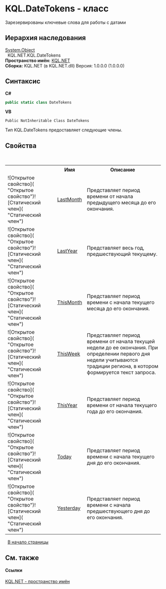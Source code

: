 # KQL.DateTokens - класс
 

Зарезервированы ключевые слова для работы с датами


## Иерархия наследования
<a href="http://msdn2.microsoft.com/ru-ru/library/e5kfa45b" target="_blank">System.Object</a><br />&nbsp;&nbsp;KQL.NET.KQL.DateTokens<br />
**Пространство имён:**&nbsp;<a href="3C471DD0">KQL.NET</a><br />**Сборка:**&nbsp;KQL.NET (в KQL.NET.dll) Версия: 1.0.0.0 (1.0.0.0)

## Синтаксис

**C#**<br />
``` C#
public static class DateTokens
```

**VB**<br />
``` VB
Public NotInheritable Class DateTokens
```

Тип KQL.DateTokens предоставляет следующие члены.


## Свойства
&nbsp;<table><tr><th></th><th>Имя</th><th>Описание</th></tr><tr><td>![Открытое свойство]( "Открытое свойство")![Статический член]( "Статический член")</td><td><a href="FA8BEA61">LastMonth</a></td><td>
Представляет период времени от начала предыдущего месяца до его окончания.</td></tr><tr><td>![Открытое свойство]( "Открытое свойство")![Статический член]( "Статический член")</td><td><a href="FDA1A609">LastYear</a></td><td>
Представляет весь год, предшествующий текущему.</td></tr><tr><td>![Открытое свойство]( "Открытое свойство")![Статический член]( "Статический член")</td><td><a href="701CF51F">ThisMonth</a></td><td>
Представляет период времени с начала текущего месяца до его окончания.</td></tr><tr><td>![Открытое свойство]( "Открытое свойство")![Статический член]( "Статический член")</td><td><a href="B2268324">ThisWeek</a></td><td>
Представляет период времени от начала текущей недели до ее окончания. При определении первого дня недели учитываются традиции региона, в котором формируется текст запроса.</td></tr><tr><td>![Открытое свойство]( "Открытое свойство")![Статический член]( "Статический член")</td><td><a href="85DC832B">ThisYear</a></td><td>
Представляет период времени от начала текущего года до его окончания.</td></tr><tr><td>![Открытое свойство]( "Открытое свойство")![Статический член]( "Статический член")</td><td><a href="831BEC7B">Today</a></td><td>
Представляет период времени с начала текущего дня до его окончания.</td></tr><tr><td>![Открытое свойство]( "Открытое свойство")![Статический член]( "Статический член")</td><td><a href="F19B7209">Yesterday</a></td><td>
Представляет период времени с начала предшествующего дня до его окончания.</td></tr></table>&nbsp;
<a href="#kql.datetokens---класс">В начало страницы</a>

## См. также


#### Ссылки
<a href="3C471DD0">KQL.NET - пространство имён</a><br />